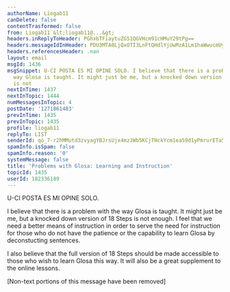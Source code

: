 ```yaml
---
authorName: Liogab11
canDelete: false
contentTrasformed: false
from: Liogab11 &lt;liogab11@...&gt;
headers.inReplyToHeader: PGhxbTFiaytuZG51QGVHcm91cHMuY29tPg==
headers.messageIdInHeader: PDU3MTA0LjQxOTI3LnFtQHdlYjUwMzA1Lm1haWwucmUyLnlhaG9vLmNvbT4=
headers.referencesHeader: .nan
layout: email
msgId: 1436
msgSnippet: U-CI POSTA ES MI OPINE SOLO. I believe that there is a problem with the
  way Glosa is taught. It might just be me, but a knocked down version of 18 Steps
  is not
nextInTime: 1437
nextInTopic: 1444
numMessagesInTopic: 4
postDate: '1271861483'
prevInTime: 1435
prevInTopic: 1435
profile: liogab11
replyTo: LIST
senderId: qo_7-r2hMMutd3zvyagYBJrsUjx4mzJWb5KCjTHckYcm1ea59d1yPmrurETa5xSRveQXaczi_HjeLVrwfPA1yeczSgs
spamInfo.isSpam: false
spamInfo.reason: '0'
systemMessage: false
title: 'Problems with Glosa: Learning and Instruction'
topicId: 1435
userId: 182336189
---
```


U-CI POSTA ES MI OPINE SOLO.

I believe that there is a problem with the way Glosa is taught. It might just be me, but a knocked down version of 18 Steps is not enough. I feel that we need a better means of instruction in order to serve the need for instruction for those who do not have the patience or the capability to learn Glosa by deconstucting sentences. 

I also believe that the full version of 18 Steps should be made accessible to those who wish to learn Glosa this way. It will also be a great supplement to the online lessons.




[Non-text portions of this message have been removed]


